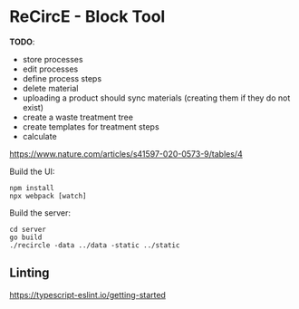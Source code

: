 # ReCircE - Block Tool

__TODO__:

* store processes
* edit processes
* define process steps
* delete material
* uploading a product should sync materials (creating them if they do not exist)
* create a waste treatment tree
* create templates for treatment steps
* calculate

https://www.nature.com/articles/s41597-020-0573-9/tables/4

Build the UI:

```
npm install
npx webpack [watch]
```

Build the server:

```
cd server
go build
./recircle -data ../data -static ../static
```

## Linting

https://typescript-eslint.io/getting-started
